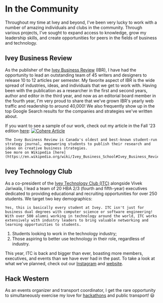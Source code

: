 # In the Community

Throughout my time at Ivey and beyond, I've been very lucky to work with a number of amazing individuals and clubs in the community. Through various projects, I've sought to expand access to knowledge, grow my leadership skills, and create opportunities for peers in the fields of business and technology.

## Ivey Business Review

As the publisher of the [Ivey Business Review](https://iveybusinessreview.ca) (IBR), I have had the opportunity to lead an outstanding team of 45 writers and designers to release 10 to 12 articles per semester. My favorite aspect of IBR is the wide spread of industries, ideas, and individuals that we get to work with. Having been with the publication as a researcher in the first and second years, author and editor in the third year, and now as an editorial board member in the fourth year, I'm very proud to share that we've grown IBR's yearly web traffic and readership to around 40,000! We also frequently show up in the top Google Search results for the companies and strategies we've written about.

If you want to see a sample of our work, check out my article in the Fall '23 edition [here](https://www.iveybusinessreview.ca/magazine/articles/cohere-from-enterprise-to-everywhere):
[![Cohere Article](../assets/cohere_article.jpg)](https://www.iveybusinessreview.ca/magazine/articles/cohere-from-enterprise-to-everywhere)

```{note}
The Ivey Business Review is Canada's oldest and best-known student-run strategy journal, empowering students to publish their research and ideas on creative business strategies.
See more on Wikipedia [here](https://en.wikipedia.org/wiki/Ivey_Business_School#Ivey_Business_Review).
```

## Ivey Technology Club

As a co-president of the [Ivey Technology Club (ITC)](https://iveytechclub.ca) alongside Vivek Jariwala, I lead a team of 20 HBA 2/3 (fourth and fifth-year) executives dedicated to providing educational and recruiting opportunities for over 250 students. We target two key demographics:

```{margin}
Yes, this is basically every student at Ivey. ITC isn't just for business dual degrees with computer science or software engineering! With over 500 alumni working in technology around the world, ITC works extensively with industry leaders to bring valuable networking and learning opportunities to students.
```

1. Students looking to work in the technology industry;
2. Those aspiring to better use technology in their role, regardless of industry.

This year, ITC is back and bigger than ever, boasting more members, executives, and events than we have ever had in the past. To take a look at what we've planned, check out our [Instagram](https://www.instagram.com/iveytechclub/) and [website](https://iveytechclub.ca).

## Hack Western

As an events organizer and transport coordinator, I get the rare opportunity to simultaneously exercise my love for [hackathons](./projects.md) and public transport! 😃
